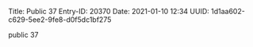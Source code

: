 Title: Public 37
Entry-ID: 20370
Date: 2021-01-10 12:34
UUID: 1d1aa602-c629-5ee2-9fe8-d0f5dc1bf275

public 37
